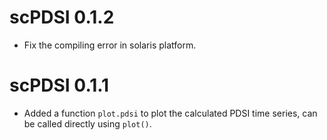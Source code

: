 # scPDSI 0.1.2

* Fix the compiling error in solaris platform.

# scPDSI 0.1.1

* Added a function `plot.pdsi` to plot the calculated PDSI time series, can be called directly using `plot()`.
